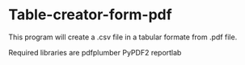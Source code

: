 # Table-creator-form-pdf
This program will create a .csv file in a tabular formate from .pdf file.


Required libraries are
     pdfplumber
     PyPDF2 
     reportlab
